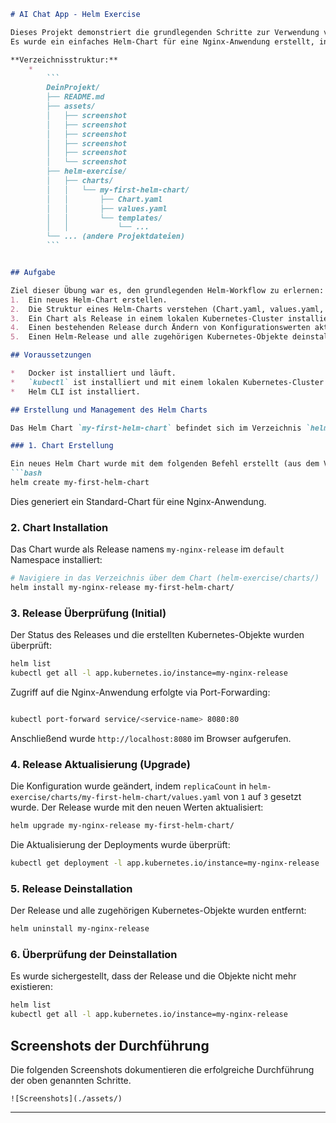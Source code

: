 ```markdown
# AI Chat App - Helm Exercise

Dieses Projekt demonstriert die grundlegenden Schritte zur Verwendung von Helm als Paketmanager für Kubernetes.
Es wurde ein einfaches Helm-Chart für eine Nginx-Anwendung erstellt, installiert, aktualisiert und deinstalliert.

**Verzeichnisstruktur:**
    *  
        ```
        DeinProjekt/
        ├── README.md
        ├── assets/
        │   ├── screenshot
        │   ├── screenshot
        │   ├── screenshot
        │   ├── screenshot
        │   ├── screenshot
        │   └── screenshot
        ├── helm-exercise/
        │   ├── charts/
        │   │   └── my-first-helm-chart/
        │   │       ├── Chart.yaml
        │   │       ├── values.yaml
        │   │       └── templates/
        │   │           └── ...
        └── ... (andere Projektdateien)
        ```


## Aufgabe

Ziel dieser Übung war es, den grundlegenden Helm-Workflow zu erlernen:
1.  Ein neues Helm-Chart erstellen.
2.  Die Struktur eines Helm-Charts verstehen (Chart.yaml, values.yaml, templates/).
3.  Ein Chart als Release in einem lokalen Kubernetes-Cluster installieren.
4.  Einen bestehenden Release durch Ändern von Konfigurationswerten aktualisieren.
5.  Einen Helm-Release und alle zugehörigen Kubernetes-Objekte deinstallieren.

## Voraussetzungen

*   Docker ist installiert und läuft.
*   `kubectl` ist installiert und mit einem lokalen Kubernetes-Cluster verbunden (z.B. Docker Desktop Kubernetes, Minikube, Kind).
*   Helm CLI ist installiert.

## Erstellung und Management des Helm Charts

Das Helm Chart `my-first-helm-chart` befindet sich im Verzeichnis `helm-exercise/charts/my-first-helm-chart/`.

### 1. Chart Erstellung

Ein neues Helm Chart wurde mit dem folgenden Befehl erstellt (aus dem Verzeichnis `helm-exercise/charts/`):
```bash
helm create my-first-helm-chart
```
Dies generiert ein Standard-Chart für eine Nginx-Anwendung.

### 2. Chart Installation

Das Chart wurde als Release namens `my-nginx-release` im `default` Namespace installiert:
```bash
# Navigiere in das Verzeichnis über dem Chart (helm-exercise/charts/)
helm install my-nginx-release my-first-helm-chart/
```

### 3. Release Überprüfung (Initial)

Der Status des Releases und die erstellten Kubernetes-Objekte wurden überprüft:
```bash
helm list
kubectl get all -l app.kubernetes.io/instance=my-nginx-release
```
Zugriff auf die Nginx-Anwendung erfolgte via Port-Forwarding:
```bash

kubectl port-forward service/<service-name> 8080:80
```
Anschließend wurde `http://localhost:8080` im Browser aufgerufen.

### 4. Release Aktualisierung (Upgrade)

Die Konfiguration wurde geändert, indem `replicaCount` in `helm-exercise/charts/my-first-helm-chart/values.yaml` von `1` auf `3` gesetzt wurde.
Der Release wurde mit den neuen Werten aktualisiert:
```bash
helm upgrade my-nginx-release my-first-helm-chart/
```
Die Aktualisierung der Deployments wurde überprüft:
```bash
kubectl get deployment -l app.kubernetes.io/instance=my-nginx-release
```

### 5. Release Deinstallation

Der Release und alle zugehörigen Kubernetes-Objekte wurden entfernt:
```bash
helm uninstall my-nginx-release
```

### 6. Überprüfung der Deinstallation

Es wurde sichergestellt, dass der Release und die Objekte nicht mehr existieren:
```bash
helm list
kubectl get all -l app.kubernetes.io/instance=my-nginx-release
```

## Screenshots der Durchführung

Die folgenden Screenshots dokumentieren die erfolgreiche Durchführung der oben genannten Schritte.


    ![Screenshots](./assets/)


---

```

